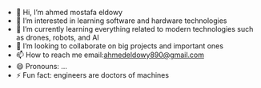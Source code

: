 - 👋 Hi, I’m ahmed mostafa eldowy
- 👀 I’m interested in learning software and hardware technologies
- 🌱 I’m currently learning everything related to modern technologies such as drones, robots, and AI
- 💞️ I’m looking to collaborate on big projects and important ones
- 📫 How to reach me email:ahmedeldowy890@gmail.com
- 😄 Pronouns: ...
- ⚡ Fun fact: engineers are doctors of machines

<!---
Dowy209/Dowy209 is a ✨ special ✨ repository because its `README.md` (this file) appears on your GitHub profile.
You can click the Preview link to take a look at your changes.
--->
